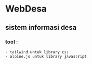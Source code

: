 # WebDesa
## sistem informasi desa 
### tool : 
    - tailwind untuk library css
    - alpine.js untuk library javascript
